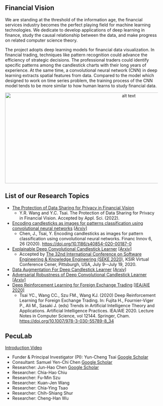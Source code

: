 

## Financial Vision
We are standing at the threshold of the information age, the financial services industry becomes the perfect playing field for machine learning technologies. We dedicate to develop applications of deep learning in finance, study the causal relationship between the data, and make progress on related computer science theory.

The project adopts deep learning models for financial data visualization. In financial trading, techniques like pattern recognition could advance the efficiency of strategic decisions. The professional traders could identify specific patterns among the candlestick charts with their long years of experience. At the same time, a convolutional neural network (CNN) in deep learning extracts spatial features from data. Compared to the model which designed to work on time series problem, the training process of the CNN model tends to be more similar to how human learns to study financial data.
<p align="center">
  <img src="https://i.imgur.com/VGtR2eu.png" alt="alt text" width="800" height="300">
<p>
  
## List of our Research Topics

- [The Protection of Data Sharing for Privacy in Financial Vision](https://github.com/pecu/FinancialVision/tree/master/Financial%20Vision%20Based%20Differential%20Privacy%20Applications)
  - Y.R. Wang and Y.C. Tsai. The Protection of Data Sharing for Privacy in Financial Vision. Accepted by Appl. Sci. (2022).
- [Encoding candlesticks as images for patterns classification using convolutional neural networks](https://github.com/pecu/FinancialVision) [[Arxiv]](https://arxiv.org/abs/1901.05237)
  - Chen, J., Tsai, Y. Encoding candlesticks as images for pattern classification using convolutional neural networks. Financ Innov 6, 26 (2020). https://doi.org/10.1186/s40854-020-00187-0
- [Explainable Deep Convolutional Candlestick Learner](https://github.com/pecu/FinancialVision/tree/master/Explainable%20Deep%20Convolutional%20Candlestick%20Learner)  [[Arxiv]](https://arxiv.org/abs/2001.02767)
  - Accepted by [The 32nd International Conference on Software Engineering & Knowledge Engineering (SEKE 2020)](http://ksiresearch.org/seke/seke20.html), KSIR Virtual Conference Cener, Pittsburgh, USA, July 9--July 19, 2020.
- [Data Augmentation For Deep Candlestick Learner](https://github.com/pecu/FinancialVision/tree/master/Data%20Augmentation%20For%20Deep%20Candlestick%20Learner)  [[Arxiv]](https://arxiv.org/abs/2005.06731)
- [Adversarial Robustness of Deep Convolutional Candlestick Learner](https://github.com/pecu/FinancialVision/tree/master/Adversarial%20Robustness%20of%20Deep%20Convolutional%20Candlestick%20Learner)  [[Arxiv]](https://arxiv.org/abs/2006.03686)
- [Deep Reinforcement Learning for Foreign Exchange Trading]() [[IEA/AIE 2020]](https://link.springer.com/chapter/10.1007/978-3-030-55789-8_34?fbclid=IwAR3kRZw9-PhK80ooSV7fRNih_XaHhBwdmmV3Fw7hJzV-ScMDhLoAmo8bIwU)
  - Tsai YC., Wang CC., Szu FM., Wang KJ. (2020) Deep Reinforcement Learning for Foreign Exchange Trading. In: Fujita H., Fournier-Viger P., Ali M., Sasaki J. (eds) Trends in Artificial Intelligence Theory and Applications. Artificial Intelligence Practices. IEA/AIE 2020. Lecture Notes in Computer Science, vol 12144. Springer, Cham. https://doi.org/10.1007/978-3-030-55789-8_34

## PecuLab

[Introduction Video](https://youtu.be/97eegbLcQ24)

- Funder & Principal Investigator (PI): Yun-Cheng Tsai [Google Scholar](https://scholar.google.com/citations?user=a2LHNL8AAAAJ&hl=zh-TW)
- Consultant: Samuel Yen-Chi Chen [Google Scholar](https://scholar.google.com/citations?user=A6dc7qMAAAAJ&hl=zh-TW)
- Researcher: Jun-Hao Chen [Google Scholar](https://scholar.google.com/citations?user=nYhj0_4AAAAJ&hl=zh-TW)
- Researcher: Chia-Hao Chiu
- Researcher: Fu-Min Szu
- Researcher: Kuan-Jen Wang
- Researcher: Chia-Ying Tsao
- Researcher: Chih-Shiang Shur
- Researcher: Cheng-Han Wu
